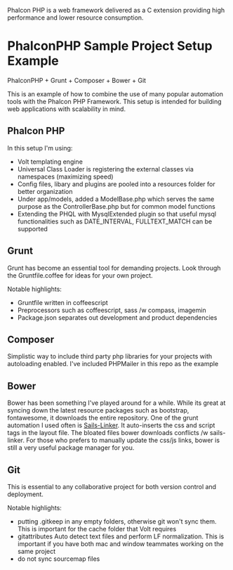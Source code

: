 Phalcon PHP is a web framework delivered as a C extension providing high performance and lower resource consumption.

PhalconPHP Sample Project Setup Example
=======================================

PhalconPHP + Grunt + Composer + Bower + Git

This is an example of how to combine the use of many popular automation tools with the Phalcon PHP Framework. This setup is intended for building web applications with scalability in mind.

Phalcon PHP
-----------

In this setup I'm using:

- Volt templating engine
- Universal Class Loader is registering the external classes via namespaces (maximizing speed)
- Config files, libary and plugins are pooled into a resources folder for better organization
- Under app/models, added a ModelBase.php which serves the same purpose as the ControllerBase.php but for common model functions
- Extending the PHQL with MysqlExtended plugin so that useful mysql functionalities such as DATE_INTERVAL,  FULLTEXT_MATCH can be supported

Grunt
-----

Grunt has become an essential tool for demanding projects. Look through the Gruntfile.coffee for ideas for your own project.

Notable highlights:

- Gruntfile written in coffeescript
- Preprocessors such as coffeescript, sass /w compass, imagemin
- Package.json separates out development and product dependencies

Composer
--------

Simplistic way to include third party php libraries for your projects with autoloading enabled. I've included PHPMailer in this repo as the example

Bower
-----

Bower has been something I've played around for a while. While its great at syncing down the latest resource packages such as bootstrap, fontawesome, it downloads the entire repository. One of the grunt automation I used often is <a href='https://github.com/Zolmeister/grunt-sails-linker' target='_blank'>Sails-Linker</a>. It auto-inserts the css and script tags in the layout file. The bloated files bower downloads conflicts /w sails-linker. For those who prefers to manually update the css/js links, bower is still a very useful package manager for you.

Git
---

This is essential to any collaborative project for both version control and deployment.

Notable highlights:
- putting .gitkeep in any empty folders, otherwise git won't sync them. This is important for the cache folder that Volt requires
- gitattributes Auto detect text files and perform LF normalization. This is important if you have both mac and window teammates working on the same project
- do not sync sourcemap files
